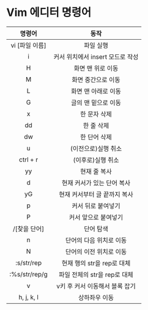 # Vim 에디터 명령어

|     명령어     |               동작               |
| :------------: | :------------------------------: |
| vi [파일 이름] |            파일 실행             |
|       i        | 커서 위치에서 insert 모드로 작성 |
|       H        |        화면 맨 위로 이동         |
|       M        |        화면 중간으로 이동        |
|       L        |       화면 맨 아래로 이동        |
|       G        |       글의 맨 밑으로 이동        |
|       x        |           한 문자 삭제           |
|       dd       |            한 줄 삭제            |
|       dw       |           한 단어 삭제           |
|       u        |       (이전으로)실행 취소        |
|    ctrl + r    |        (이후로)실행 취소         |
|       yy       |           현재 줄 복사           |
|       d        |    현재 커서가 있는 단어 복사    |
|       yG       |   현재 커서부터 글 끝까지 복사   |
|       p        |        커서 뒤로 붙여넣기        |
|       P        |       커서 앞으로 붙여넣기       |
|  /[찾을 단어]  |            단어 탐색             |
|       n        |     단어의 다음 위치로 이동      |
|       N        |     단어의 이전 위치로 이동      |
|   :s/str/rep   |    현재 행의 str을 rep로 대체    |
| :%s/str/rep/g  |   파일 전체의 str을 rep로 대체   |
|       v        |  v키 후 커서 이동해서 블록 잡기  |
|   h, j, k, l   |          상하좌우 이동           |
